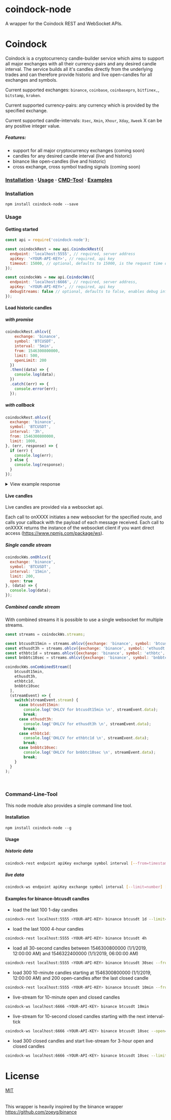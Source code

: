 # coindock-node
A wrapper for the Coindock REST and WebSocket APIs.


# Coindock 
Coindock is a cryptocurrency candle-builder service which aims to support all major exchanges with all their currency-pairs and any desired candle interval. The service builds all it's candles directly from the underlying trades and can therefore provide historic and live open-candles for all exchanges and symbols.

Current supported exchanges: `binance`, `coinbase`, `coinbasepro`, `bitfinex,`, `bitstamp`, `kraken`.

Current supported currency-pairs: any currency which is provided by the specified exchange.

Current supported candle-intervals: `Xsec`, `Xmin`, `Xhour`, `Xday`, `Xweek` X can be any positive integer value.


##### Features:
- support for all major cryptocurrency exchanges (coming soon)
- candles for any desired candle interval (live and historic)
- binance like open-candles (live and historic)
- cross exchange, cross symbol trading signals (coming soon)


### [Installation](#Installation) · [Usage](#usage) · [CMD-Tool](#Command-Line-Tool) · [Examples](https://github.com/tommuhm/coindock-node/tree/master/src/examples)


### Installation
```
npm install coindock-node --save
```

### Usage

#### Getting started
```javascript
const api = require('coindock-node');

const coindockRest = new api.CoindockRest({
  endpoint: 'localhost:5555', // required, server address
  apiKey: '<YOUR-API-KEY>', // required, api key
  timeout: 15000, // optional, defaults to 15000, is the request time out in milliseconds
});

const coindockWs = new api.CoindockWs({
  endpoint: 'localhost:6666', // required, server address,
  apiKey: '<YOUR-API-KEY>', // required, api key
  debugStreams: false // optional, defaults to false, enables debug information for candles
});
```

#### Load historic candles 

##### with promise
```js
coindockRest.ohlcv({
    exchange: 'binance',
    symbol: 'BTCUSDT',
    interval: '5min',
    from: 1546300800000,
    limit: 500,
    openLimit: 200
  })
  .then((data) => {
    console.log(data);
  })
  .catch((err) => {
    console.error(err);
  });
```

##### with callback
```js
coindockRest.ohlcv({
  exchange: 'binance',
  symbol: 'BTCUSDT',
  interval: '3h',
  from: 1546300800000,
  limit: 1000,
}, (err, response) => {
  if (err) {
    console.log(err);
  } else {
    console.log(response);
  }
});
```

<details>
 <summary>View example response</summary>

```js
[ { time: '2019-01-01T00:00:00.000Z',
    open: 3701.23,
    high: 3713,
    low: 3684.22,
    close: 3689.69,
    volume: 4805769.04920241,
    amount: 1299.906535,
    nrtrades: '10090',
    firstid: '82541550',
    lastid: '82551639',
    openTime: 1546300800000,
    closeTime: 1546308000000,
    intervalMs: 7200000,
    isClosed: true },
  { time: '2019-01-01T02:00:00.000Z',
    open: 3689.67,
    high: 3699.77,
    low: 3675.04,
    close: 3693.13,
    volume: 6244466.01946716,
    amount: 1692.016999,
    nrtrades: '11550',
    firstid: '82551640',
    lastid: '82563189',
    openTime: 1546308000000,
    closeTime: 1546315200000,
    intervalMs: 7200000,
    isClosed: true },
  { time: '2019-01-01T04:00:00.000Z',
    open: 3692.32,
    high: 3720,
    low: 3685.94,
    close: 3699.94,
    volume: 6990641.25149277,
    amount: 1889.855137,
    nrtrades: '11202',
    firstid: '82563190',
    lastid: '82574391',
    openTime: 1546315200000,
    closeTime: 1546322400000,
    intervalMs: 7200000,
    isClosed: true },
  { time: '2019-01-01T06:00:00.000Z',
    open: 3699.95,
    high: 3986.5,
    low: 3699.94,
    close: 3699.95,
    volume: 423.1188821,
    amount: 0.114358,
    nrtrades: '1',
    firstid: '82574392',
    lastid: '82574392',
    openTime: 1546322400000,
    closeTime: 1546322402000,
    intervalMs: 7200000,
    isClosed: false } ]
```
</details>


#### Live candles 

Live candles are provided via a websocket api.

Each call to onXXXX initiates a new websocket for the specified route, and calls your callback with the payload of each message received.  Each call to onXXXX returns the instance of the websocket client if you want direct access (https://www.npmjs.com/package/ws).

##### Single candle stream
```js
coindockWs.onOhlcv({
  exchange: 'binance',
  symbol: 'BTCUSDT',
  interval: '15min',
  limit: 200,
  open: true
}, (data) => {
  console.log(data);
});
```

##### Combined candle stream

With combined streams it is possible to use a single websocket for multiple streams.
 
```js
const streams = coindockWs.streams;

const btcusdt15min = streams.ohlcv({exchange: 'binance', symbol: 'btcusdt', interval: '15min', limit: 200, open: false});
const ethusdt3h = streams.ohlcv({exchange: 'binance', symbol: 'ethusdt', interval: '3h', limit: 5});
const ethbtc1d = streams.ohlcv({exchange: 'binance', symbol: 'ethbtc', interval: '1d', limit: 200, open: true});
const bnbbtc10sec = streams.ohlcv({exchange: 'binance', symbol: 'bnbbtc', interval: '1sec'});

coindockWs.onCombinedStream([
    btcusdt15min,
    ethusdt3h,
    ethbtc1d,
    bnbbtc10sec
  ],
  (streamEvent) => {
    switch(streamEvent.stream) {
      case btcusdt15min:
        console.log('OHLCV for btcusdt15min \n', streamEvent.data);
        break;
      case ethusdt3h:
        console.log('OHLCV for ethusdt3h \n', streamEvent.data);
        break;
      case ethbtc1d:
        console.log('OHLCV for ethbtc1d \n', streamEvent.data);
        break;
      case bnbbtc10sec:
        console.log('OHLCV for bnbbtc10sec \n', streamEvent.data);
        break;
    }
  }
);

```
<br>

### Command-Line-Tool

This node module also provides a simple command line tool.

#### Installation
```
npm install coindock-node --g
```

#### Usage 

##### historic data

```bash
coindock-rest endpoint apiKey exchange symbol interval [--from=timestampMs] [--to=timestampMs] [--limit=number] [--openLimit=number]
```

##### live data

```bash
coindock-ws endpoint apiKey exchange symbol interval [--limit=number] [--open=boolean]
```

#### Examples for binance-btcusdt candles

- load the last 100 1-day candles

```bash
coindock-rest localhost:5555 <YOUR-API-KEY> binance btcusdt 1d --limit=100
```

- load the last 1000 4-hour candles

```bash
coindock-rest localhost:5555 <YOUR-API-KEY> binance btcusdt 4h
```

- load all 30-second candles between 1546300800000 (1/1/2019, 12:00:00 AM) and 1546322400000 (1/1/2019, 06:00:00 AM)

```bash
coindock-rest localhost:5555 <YOUR-API-KEY> binance btcusdt 30sec --from=1546300800000 --to=1546322400000
```

- load 300 10-minute candles starting at 1546300800000 (1/1/2019, 12:00:00 AM) and 200 open-candles after the last closed candle

```bash
coindock-rest localhost:5555 <YOUR-API-KEY> binance btcusdt 10min --from=1546300800000 --limit=300 --openLimit=200
```

- live-stream for 10-minute open and closed candles

```bash
coindock-ws localhost:6666 <YOUR-API-KEY> binance btcusdt 10min 
```

- live-stream for 10-second closed candles starting with the next interval-tick

```bash
coindock-ws localhost:6666 <YOUR-API-KEY> binance btcusdt 10sec --open=false
```

- load 300 closed candles and start live-stream for 3-hour open and closed candles

```bash
coindock-ws localhost:6666 <YOUR-API-KEY> binance btcusdt 10sec --limit=300 --open=true
```


# License
[MIT](LICENSE)\
\
\
This wrapper is heavily inspired by the binance wrapper https://github.com/zoeyg/binance
